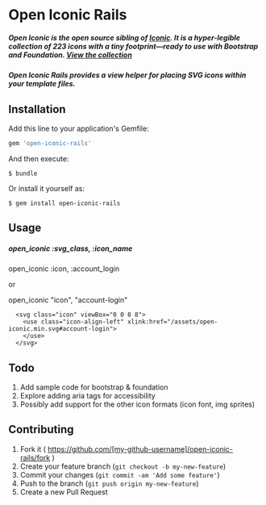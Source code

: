 # Open Iconic Rails

##### Open Iconic is the open source sibling of [Iconic](http://useiconic.com). It is a hyper-legible collection of 223 icons with a tiny footprint&mdash;ready to use with Bootstrap and Foundation. [View the collection](http://useiconic.com/open#icons)

##### Open Iconic Rails provides a view helper for placing SVG icons within your template files.

## Installation

Add this line to your application's Gemfile:

```ruby
gem 'open-iconic-rails'
```

And then execute:

    $ bundle

Or install it yourself as:

    $ gem install open-iconic-rails

## Usage

##### open_iconic :svg_class, :icon_name

open_iconic :icon, :account_login

or

open_iconic "icon", "account-login"

```
  <svg class="icon" viewBox="0 0 8 8">
    <use class="icon-align-left" xlink:href="/assets/open-iconic.min.svg#account-login">
    </use>
  </svg>
```

## Todo

1. Add sample code for bootstrap & foundation
2. Explore adding aria tags for accessibility
3. Possibly add support for the other icon formats (icon font, img sprites)

## Contributing

1. Fork it ( https://github.com/[my-github-username]/open-iconic-rails/fork )
2. Create your feature branch (`git checkout -b my-new-feature`)
3. Commit your changes (`git commit -am 'Add some feature'`)
4. Push to the branch (`git push origin my-new-feature`)
5. Create a new Pull Request
